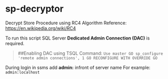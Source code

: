 # sp-decryptor
Decrypt Store Procedure using RC4 Algorithm
Reference: https://en.wikipedia.org/wiki/RC4

To run this script SQL Server **Dedicated Admin Connection (DAC)** is required.

> ##Enabling DAC using TSQL Command:
`Use master
GO
sp_configure 'remote admin connections', 1
GO
RECONFIGURE WITH OVERRIDE
GO`

During login in ssms 
add **admin:** infront of server name
For example: `admin:localhost`
